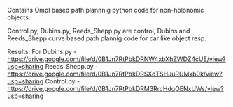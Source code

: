Contains Ompl based path plannnig python code for non-holonomic objects.

Control.py, Dubins.py, Reeds_Shepp.py are control, Dubins and Reeds_Shepp curve based path plannig code for car like object resp.

Results:
For Dubins.py      - https://drive.google.com/file/d/0B1Jn7RtPbkDRNW4xbXhZWDZ4cUE/view?usp=sharing
    Reeds_Shepp.py - https://drive.google.com/file/d/0B1Jn7RtPbkDRSXdTSHJuRUMxb0k/view?usp=sharing
    Control.py     - https://drive.google.com/file/d/0B1Jn7RtPbkDRM3RrcHdqOENxUWs/view?usp=sharing



